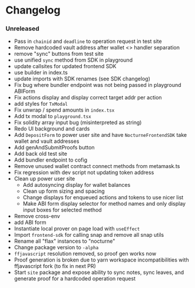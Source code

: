 # Changelog

### Unreleased

- Pass in `chainid` and `deadline` to operation request in test site
- Remove hardcoded vault address after wallet <> handler separation
- remove "sync" buttons from test site
- use unified `sync` method from SDK in playground
- update callsites for updated frontend SDK
- use builder in index.ts
- update imports with SDK renames (see SDK changelog)
- Fix bug where bundler endpoint was not being passed in playground ABIForm
- Fix actions display and display correct target addr per action
- add styles for `TxModal`
- Fix unwrap / spend amounts in `index.tsx`
- Add tx modal to `playground.tsx`
- Fix solidity array input bug (misinterpreted as string)
- Redo UI background and cards
- Add `DepositForm` to power user site and have `NocturneFrontendSDK` take wallet and vault addresses
- Add genAndSubmitProofs button
- Add back old test site
- Add bundler endpoint to cofig
- Remove unused wallet contract connect methods from metamask.ts
- Fix regression with dev script not updating token address
- Clean up power user site
  - Add autosyncing display for wallet balances
  - Clean up form sizing and spacing
  - Change displays for enqueued actions and tokens to use nicer list
  - Make ABI form display selector for method names and only display input boxes for selected method
- Remove cross-env
- add ABI form
- Instantiate local prover on page load with `useEffect`
- Import `frontend-sdk` for calling snap and remove all snap utils
- Rename all "flax" instances to "nocturne"
- Change package version to `-alpha`
- `ffjavascript` resolution removed, so proof gen works now
- Proof generation is broken due to yarn workspace incompatibilities with ffjavascript fork (to fix in next PR)
- Start `site` package and expose ability to sync notes, sync leaves, and generate proof for a hardcoded operation request
